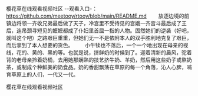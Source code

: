 樱花草在线观看视频社区
--观看入口-：https://github.com/meetooy/rtooy/blob/main/README.md
　　放逐边境的前镇边将领一齐收兄弟最后做了天子，冷宫里不受待见的宫娥一齐宫斗最后成了王后，连吊颈寻短见的嬷嬷都成了仆妇里首屈一指的人物。固然她们的逆袭（好吧，就叫这个吧）之路艰巨重重，但她们无一不是依附本人的双手胜利地克复了艰巨，而后拿到了本人想要的货色。
　　小牛犊也不落后，一个一个地出现在母亲的视线，花的、黄的、黑的等。也就是说，挤鲜奶的时候到了。迎着清新的晨风，驼着背的老母亲拎着奶桶，去用她那娴熟的技艺挤牛奶、羊奶，然后用这些奶子或熬奶茶，或制成个种鲜美的奶食品。奶的香甜飘荡在草原的每一个角落，沁人心脾，哺育草原上的人们，一代又一代。

樱花草在线观看视频社区
